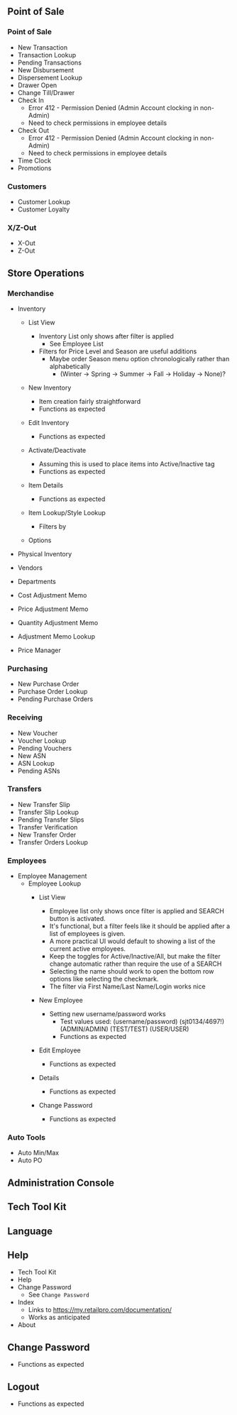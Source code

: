 ## Point of Sale ##

### Point of Sale ###
- New Transaction
- Transaction Lookup
- Pending Transactions
- New Disbursement
- Dispersement Lookup
- Drawer Open
- Change Till/Drawer
- Check In
	- Error 412 - Permission Denied (Admin Account clocking in non-Admin)
	- Need to check permissions in employee details
- Check Out
	- Error 412 - Permission Denied (Admin Account clocking in non-Admin)
	- Need to check permissions in employee details
- Time Clock
- Promotions
		
### Customers ###
- Customer Lookup
- Customer Loyalty
		
### X/Z-Out ###
- X-Out
- Z-Out
		
## Store Operations ##

### Merchandise ###
- Inventory
	- List View
		- Inventory List only shows after filter is applied 
			- See Employee List
		- Filters for Price Level and Season are useful additions
			- Maybe order Season menu option chronologically rather than alphabetically
				- (Winter -> Spring -> Summer -> Fall -> Holiday -> None)?

	- New Inventory
		- Item creation fairly straightforward
		- Functions as expected

	- Edit Inventory
		- Functions as expected

	- Activate/Deactivate
		- Assuming this is used to place items into Active/Inactive tag
		- Functions as expected

	- Item Details
		- Functions as expected

	- Item Lookup/Style Lookup
		- Filters by 
	- Options

- Physical Inventory
- Vendors
- Departments
- Cost Adjustment Memo
- Price Adjustment Memo
- Quantity Adjustment Memo
- Adjustment Memo Lookup
- Price Manager

### Purchasing ###
- New Purchase Order
- Purchase Order Lookup
- Pending Purchase Orders

### Receiving ###
- New Voucher
- Voucher Lookup
- Pending Vouchers
- New ASN
- ASN Lookup
- Pending ASNs

### Transfers ###
- New Transfer Slip
- Transfer Slip Lookup
- Pending Transfer Slips
- Transfer Verification
- New Transfer Order
- Transfer Orders Lookup

### Employees ###
- Employee Management
	- Employee Lookup
		- List View
			- Employee list only shows once filter is applied and SEARCH button is activated. 
			- It's functional, but a filter feels like it should be applied after a list of employees is given. 
			- A more practical UI would default to showing a list of the current active employees.
			- Keep the toggles for Active/Inactive/All, but make the filter change automatic rather than require the use of a SEARCH
			- Selecting the name should work to open the bottom row options like selecting the checkmark. 
			- The filter via First Name/Last Name/Login works nice

		- New Employee
			- Setting new username/password works
				- Test values used: (username/password)
					(sjt0134/4697!)
					(ADMIN/ADMIN)
					(TEST/TEST)
					(USER/USER)
				- Functions as expected

		- Edit Employee
			- Functions as expected

		- Details 
			- Functions as expected

		- Change Password
			- Functions as expected
### Auto Tools ###
- Auto Min/Max
- Auto PO
		
## Administration Console ##

## Tech Tool Kit ##

## Language ##

## Help ##

- Tech Tool Kit
- Help 
- Change Password
	- See `Change Password`
- Index
	- Links to https://my.retailpro.com/documentation/
	- Works as anticipated
- About
	
## Change Password ##
- Functions as expected

## Logout ##
- Functions as expected
